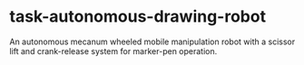 # task-autonomous-drawing-robot
An autonomous mecanum wheeled mobile manipulation robot with a scissor lift and crank-release system for marker-pen operation.
